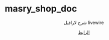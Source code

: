 # masry_shop_doc
<p align='center'>شرح لارافيل livewire</p>
<p align='center'><a href="https://mahmoudsamyhosein.github.io/livewire_doc/">الرابط</a></p>
